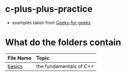 # c-plus-plus-practice
- examples taken from [Geeks-for-geeks](https://www.geeksforgeeks.org/c-plus-plus/)


# What do the folders contain

| File Name      | Topic     |
| :------------- | :---------- |
| [basics](/basics) | the fundamentals of C++|


